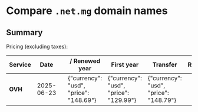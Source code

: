 # Compare `.net.mg` domain names

## Summary

Pricing (excluding taxes):

| Service | Date |  | / Renewed year | First year | Transfer | Restoration |
|--|--|--|--|--|--|--|
| **OVH** | 2025-06-23 |  | {"currency": "usd", "price": "148.69"} | {"currency": "usd", "price": "129.99"} | {"currency": "usd", "price": "148.79"} |  |
